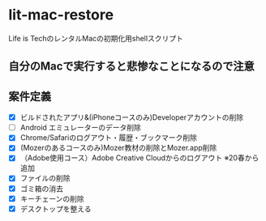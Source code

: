 # lit-mac-restore
Life is TechのレンタルMacの初期化用shellスクリプト

## 自分のMacで実行すると悲惨なことになるので注意

## 案件定義
- [x] ビルドされたアプリ&(iPhoneコースのみ)Developerアカウントの削除
- [ ] Android エミュレーターのデータ削除
- [x] Chrome/Safariのログアウト・履歴・ブックマーク削除
- [x] (Mozerのあるコースのみ)Mozer教材の削除とMozer.app削除
- [x] （Adobe使用コース）Adobe Creative Cloudからのログアウト ※20春から追加
- [x] ファイルの削除
- [x] ゴミ箱の消去
- [x] キーチェーンの削除
- [x] デスクトップを整える
